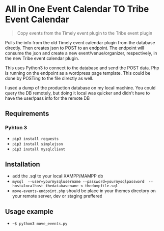 # All in One Event Calendar TO Tribe Event Calendar
>Copy events from the Timely event plugin to the Tribe event plugin

Pulls the info from the old Timely event calendar plugin from the database directly. Then creates json to POST to an endpoint. The endpoint will consume the json and create a new event/venue/organizer, respectively, in the new Tribe event calendar plugin.

This uses Python3 to connect to the database and send the POST data. Php is running on the endpoint as a wordpress page template. This could be done by POSTing to the file directly as well.

I used a dump of the production database on my local machine. You could query the DB remotely, but doing it local was quicker and didn't have to have the user/pass info for the remote DB

## Requirements
### Pyhton 3
- `pip3 install requests`
- `pip3 install simplejson`
- `pip3 install mysqlclient`

## Installation

- add the .sql to your local XAMPP/MAMPP db
- `mysql  --user=yourmysqlusername --password=yourmysqlpassword  --host=localhost thedatabasename < thedumpfile.sql`
- `move-events-endpoint.php` should be place in your themes directory on your remote server, dev or staging preffered


## Usage example
- `~$ python3 move_events.py `
